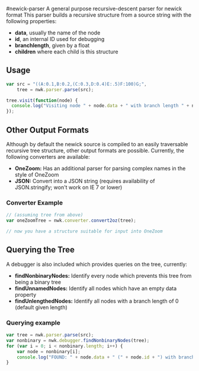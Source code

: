 #newick-parser
A general purpose recursive-descent parser for newick format
This parser builds a recursive structure from a source string with the following properties:
  * **data**, usually the name of the node
  * **id**, an internal ID used for debugging
  * **branchlength**, given by a float
  * **children** where each child is this structure


## Usage
```js
var src = "((A:0.1,B:0.2,(C:0.3,D:0.4)E:.5)F:100)G;",
    tree = nwk.parser.parse(src);

tree.visit(function(node) {
  console.log("Visiting node " + node.data + " with branch length " + node.branchlength + " (node has internal id " + node.id + ")");
});
```

## Other Output Formats
Although by default the newick source is compiled to an easily traversable recursive tree structure, other output
formats are possible. Currently, the following converters are available:
  * **OneZoom:** Has an additional parser for parsing complex names in the style of OneZoom
  * **JSON:** Convert into a JSON string (requires availability of JSON.stringify; won't work on IE 7 or lower)
  
### Converter Example
```js
// (assuming tree from above)
var oneZoomTree = nwk.converter.convert2oz(tree);

// now you have a structure suitable for input into OneZoom
```

## Querying the Tree
A debugger is also included which provides queries on the tree, currently:
  * **findNonbinaryNodes:** Identify every node which prevents this tree from being a binary tree
  * **findUnnamedNodes:** Identify all nodes which have an empty data property
  * **findUnlengthedNodes:** Identify all nodes with a branch length of 0 (default given length)
  
### Querying example
```js
var tree = nwk.parser.parse(src);
var nonbinary = nwk.debugger.findNonbinaryNodes(tree);
for (var i = 0; i < nonbinary.length; i++) {
	var node = nonbinary[i];
	console.log("FOUND: " + node.data + " (" + node.id + ") with branchlength " + node.branchlength + " and " + node.children.length + " children");
}
```
